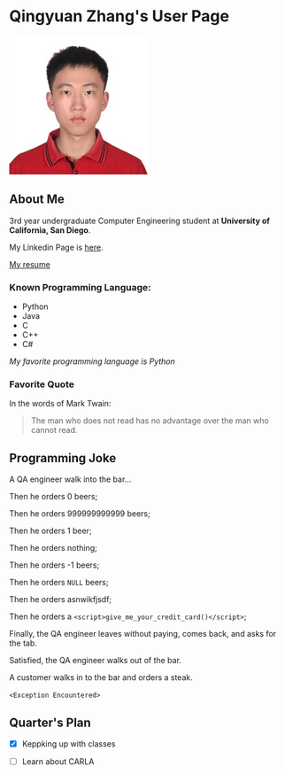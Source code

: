# Qingyuan Zhang's User Page
![image](files/myPortrait.jpg)
## About Me
3rd year undergraduate Computer Engineering student at **University of California, San Diego**.

My Linkedin Page is [here](https://www.linkedin.com/in/qingyuan-zhang-4935a0173/).

[My resume](files/Qingyuan_Zhang_Resume.docx)

### Known Programming Language:
- Python
- Java
- C
- C++
- C#

*My favorite programming language is Python*

### Favorite Quote
In the words of Mark Twain:
> The man who does not read has no advantage over the man who cannot read.

## Programming Joke
A QA engineer walk into the bar...

Then he orders 0 beers;

Then he orders 999999999999 beers;

Then he orders 1 beer;

Then he orders nothing;

Then he orders -1 beers;

Then he orders `NULL` beers;

Then he orders asnwikfjsdf;

Then he orders a `<script>give_me_your_credit_card()</script>`;

Finally, the QA engineer leaves without paying, comes back, and asks for the tab.

Satisfied, the QA engineer walks out of the bar.

A customer walks in to the bar and orders a steak. 

`<Exception Encountered>`

## Quarter's Plan
- [x] Keppking up with classes
- [ ] Learn about CARLA






